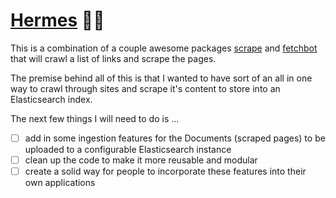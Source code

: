 # [Hermes](https://en.wikipedia.org/wiki/Hermes) 🏃💨

This is a combination of a couple awesome packages [scrape]() and [fetchbot]() that will crawl a list of links and scrape the pages.

The premise behind all of this is that I wanted to have sort of an all in one way to crawl through sites and scrape it's content to store into an Elasticsearch index.

The next few things I will need to do is ...
- [ ] add in some ingestion features for the Documents (scraped pages) to be uploaded to a configurable Elasticsearch instance
- [ ] clean up the code to make it more reusable and modular
- [ ] create a solid way for people to incorporate these features into their own applications
